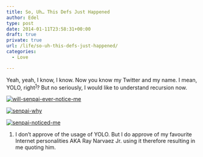```yaml
---
title: So, Uh… This Defs Just Happened
author: Edel
type: post
date: 2014-01-11T23:58:31+00:00
draft: true
private: true
url: /life/so-uh-this-defs-just-happened/
categories:
  - Love

---
```

Yeah, yeah, I know, I know. Now you know my Twitter and my name. I mean, YOLO, right<sup class="footnote"><a href="#foot_ajs-fn-id_1-454" id="back_ajs-fn-id_1-454">1</a></sup>? But no seriously, I would like to understand recursion now.

[<img src="http://scattered.me/wp-content/uploads/2014/01/will-senpai-ever-notice-me.png" alt="will-senpai-ever-notice-me" class="img-responsive" />][1]

[<img src="http://scattered.me/wp-content/uploads/2014/01/senpai-why.png" alt="senpai-why" class="img-responsive" />][2]

[<img src="http://scattered.me/wp-content/uploads/2014/01/senpai-noticed-me.png" alt="senpai-noticed-me" class="img-responsive" />][3]

<ol class="footnote">
  <li>
    <a id="foot_ajs-fn-id_1-454"></a>I don&#8217;t approve of the usage of YOLO. But I do approve of my favourite Internet personalities AKA Ray Narvaez Jr. using it therefore resulting in me quoting him.&nbsp;&nbsp;<a class="ajs-back-link" href="#back_ajs-fn-id_1-454"></a>
  </li>
</ol>

<div id="ajs-fn-id_1-454" style="display:none;margin:0;" class="ajs-footnote-popup">
  <div>
    I don&#8217;t approve of the usage of YOLO. But I do approve of my favourite Internet personalities AKA Ray Narvaez Jr. using it therefore resulting in me quoting him.
  </div>
</div>

 [1]: http://scattered.me/wp-content/uploads/2014/01/will-senpai-ever-notice-me.png
 [2]: http://scattered.me/wp-content/uploads/2014/01/senpai-why.png
 [3]: http://scattered.me/wp-content/uploads/2014/01/senpai-noticed-me.png